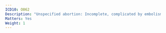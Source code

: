 ```yaml
---
ICD10: O062
Description: "Unspecified abortion: Incomplete, complicated by embolism"
Matters: Yes
Weight: 1
---
```


